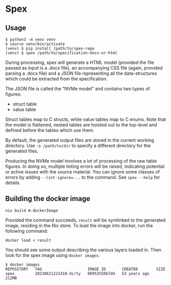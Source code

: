 # Spex

## Usage

```
$ python3 -m venv venv
$ source venv/bin/activate
(venv) $ pip install /path/to/spex-repo
(venv) $ spex /path/to/specification-docx-or-html
```

During processing, spex will generate a HTML model (provided the file
passed as input is a .docx file), an accompanying CSS file (again, provided
parsing a .docx file) and a JSON file representing all the data-structures
which could be extracted from the specification.

The JSON file is called the "NVMe model" and contains two types of figures:
* struct table
* value table

Struct tables map to C structs, while value tables map to C enums.
Note that the model is flattened, nested tables are hoisted out to the top-level
and defined before the tables which use them.


By default, the generated output files are stored in the current working
directory. Use `-o /path/to/dir` to specify a different directory for the
generated files.


Producing the NVMe model involves a lot of processing of the raw table figures.
In doing so, multiple linting errors will be raised, indicating potential or
active issues with the source material.
You can ignore some classes of errors by adding `--lint-ignore=...` to the
command. See `spex --help` for details.


## Building the docker image

```
nix build #.dockerImage
```

Provided the command succeeds, `result` will be symlinked to the generated image, residing in the Nix store.
To load the image into docker, run the following command:

```
docker load < result
```

You should see some output describing the various layers loaded in. Then look for the spex image
using `docker images`:
```
$ docker images
REPOSITORY   TAG                    IMAGE ID       CREATED        SIZE
spex         20230621221410-dirty   80953550b7dd   53 years ago   212MB
```